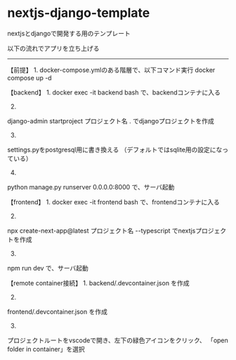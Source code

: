 # nextjs-django-template

nextjsとdjangoで開発する用のテンプレート

以下の流れでアプリを立ち上げる

-------------------

【前提】
1.
docker-compose.ymlのある階層で、以下コマンド実行
docker compose up -d

【backend】
1.
docker exec -it backend bash
で、backendコンテナに入る

2.
django-admin startproject プロジェクト名 .
でdjangoプロジェクトを作成

3.
settings.pyをpostgresql用に書き換える
（デフォルトではsqlite用の設定になっている）

4.
python manage.py runserver 0.0.0.0:8000
で、サーバ起動


【frontend】
1.
docker exec -it frontend bash
で、frontendコンテナに入る

2.
npx create-next-app@latest プロジェクト名 --typescript
でnextjsプロジェクトを作成

3.
npm run dev
で、サーバ起動


【remote container接続】
1.
backend/.devcontainer.json
を作成

2.
frontend/.devcontainer.json
を作成

3.
プロジェクトルートをvscodeで開き、左下の緑色アイコンをクリック、
「open folder in container」を選択

